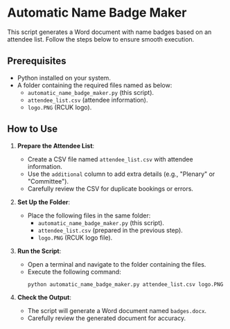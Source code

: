 # Automatic Name Badge Maker

This script generates a Word document with name badges based on an attendee list. Follow the steps below to ensure smooth execution.

## Prerequisites
- Python installed on your system.
- A folder containing the required files named as below:
  - `automatic_name_badge_maker.py` (this script).
  - `attendee_list.csv` (attendee information).
  - `logo.PNG` (RCUK logo).

## How to Use

1. **Prepare the Attendee List**:
   - Create a CSV file named `attendee_list.csv` with attendee information.
   - Use the `additional` column to add extra details (e.g., "Plenary" or "Committee").
   - Carefully review the CSV for duplicate bookings or errors.

2. **Set Up the Folder**:
   - Place the following files in the same folder:
     - `automatic_name_badge_maker.py` (this script).
     - `attendee_list.csv` (prepared in the previous step).
     - `logo.PNG` (RCUK logo file).

3. **Run the Script**:
   - Open a terminal and navigate to the folder containing the files.
   - Execute the following command:
     ```bash
     python automatic_name_badge_maker.py attendee_list.csv logo.PNG badges.docx
     ```

4. **Check the Output**:
   - The script will generate a Word document named `badges.docx`.
   - Carefully review the generated document for accuracy.
